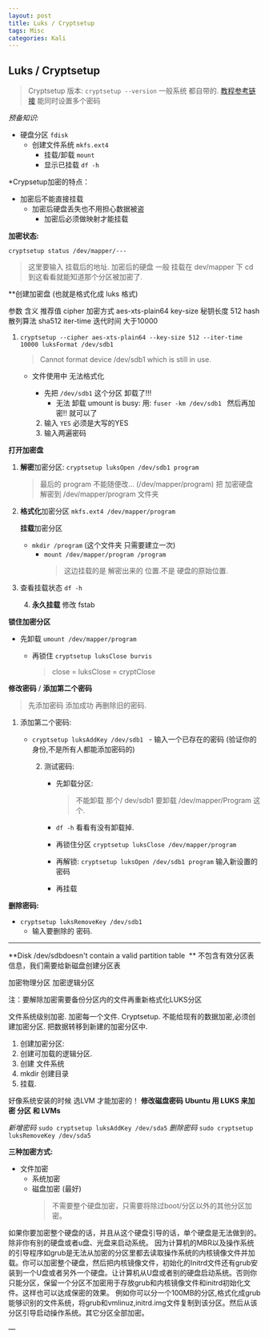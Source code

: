 ```yaml
---
layout: post
title: Luks / Cryptsetup  
tags: Misc
categories: Kali
---
```


## Luks / Cryptsetup
> Cryptsetup 版本: `cryptsetup --version`
> 一般系统 都自带的.   [教程参考链接][1]
> 能同时设置多个密码

*预备知识:* 
- 硬盘分区     `fdisk`
	- 创建文件系统 `mkfs.ext4`
		- 挂载/卸载    `mount`
		- 显示已挂载   `df -h`

*Crypsetup加密的特点：
- 加密后不能直接挂载
	- 加密后硬盘丢失也不用担心数据被盗
		- 加密后必须做映射才能挂载


**加密状态:**

`cryptsetup status /dev/mapper/---`
> 这里要输入 挂载后的地址.
加密后的硬盘 一般 挂载在 dev/mapper 下  cd 到这看看就能知道那个分区被加密了.



**创建加密盘 (也就是格式化成 luks 格式)

参数      含义      推荐值
cipher    加密方式  aes-xts-plain64
key-size  秘钥长度  512
hash      散列算法  sha512
iter-time 迭代时间  大于10000

1. `cryptsetup --cipher aes-xts-plain64 --key-size 512 --iter-time 10000 luksFormat /dev/sdb1` 

	> Cannot format device /dev/sdb1 which is still in use.
	- 文件使用中 无法格式化
		- 先把 `/dev/sdb1` 这个分区  卸载了!!!
			- 无法 卸载 umount is busy:
				用:	`fuser -km /dev/sdb1
				`
			然后再加密!! 就可以了

		2. 输入 `YES` 必须是大写的YES
		3. 输入两遍密码


**打开加密盘**

1. **解密**加密分区:
	`cryptsetup luksOpen /dev/sdb1 program`
	> 最后的 program 不能随便改... (/dev/mapper/program)
	> 把 加密硬盘 解密到  /dev/mapper/program 文件夹

2. **格式化**加密分区
	`mkfs.ext4 /dev/mapper/program`

	**挂载**加密分区
	- `mkdir /program` (这个文件夹 只需要建立一次)
		- `mount /dev/mapper/program /program`
			> 这边挂载的是 解密出来的 位置.不是 硬盘的原始位置.

3. 查看挂载状态 `df -h`

	4. **永久挂载**
		修改 fstab


**锁住加密分区**
- 先卸载 `umount /dev/mapper/program`

	- 再锁住 `cryptsetup luksClose burvis`
		> close = luksClose = cryptClose





**修改密码** / **添加第二个密码**
> 先添加密码 添加成功 再删除旧的密码.
1. 添加第二个密码:
	- `cryptsetup luksAddKey /dev/sdb1
		` - 输入一个已存在的密码 (验证你的身份,不是所有人都能添加密码的) 

		2. 测试密码:
			-  先卸载分区: 
				> 不能卸载 那个/ dev/sdb1   要卸载 /dev/mapper/Program 这个.
			- `df -h` 看看有没有卸载掉.

			-  再锁住分区 `cryptsetup luksClose /dev/mapper/program`

			- 再解锁: `cryptsetup luksOpen /dev/sdb1 program`
				输入新设置的密码 
			- 再挂载
				 


**删除密码:**
- `cryptsetup luksRemoveKey /dev/sdb1`
	- 输入要删除的 密码.






---- -

**Disk /dev/sdbdoesn't contain a valid partition table  **
不包含有效分区表信息，我们需要给新磁盘创建分区表




加密物理分区
加密逻辑分区




 
注：要解除加密需要备份分区内的文件再重新格式化LUKS分区







文件系统级别加密. 加密每一个文件.
Cryptsetup.
不能给现有的数据加密,必须创建加密分区. 把数据转移到新建的加密分区中.

1. 创建加密分区:
2. 创建可加载的逻辑分区.
3. 创建 文件系统
4. mkdir 创建目录
5. 挂载.



好像系统安装的时候 选LVM 才能加密的！
**修改磁盘密码**
**Ubuntu 用 LUKS 来加密 分区 和 LVMs**

*新增密码*
`sudo cryptsetup luksAddKey /dev/sda5`
*删除密码*
`sudo cryptsetup luksRemoveKey /dev/sda5`

**三种加密方式:**
- 文件加密
	- 系统加密
	- 磁盘加密 (最好)
		> 不需要整个硬盘加密，只需要将除过boot/分区以外的其他分区加密。




如果你要加密整个硬盘的话，并且从这个硬盘引导的话，单个硬盘是无法做到的。除非你有别的硬盘或者u盘、光盘来启动系统。
因为计算机的MBR以及操作系统的引导程序如grub是无法从加密的分区里都去读取操作系统的内核镜像文件并加载。你可以加密整个硬盘，然后把内核镜像文件，初始化的Initrd文件还有grub安装到一个U盘或者另外一个硬盘。让计算机从U盘或者别的硬盘启动系统。否则你只能分区，保留一个分区不加密用于存放grub和内核镜像文件和initrd初始化文件。这样也可以达成保密的效果。
例如你可以分一个100MB的分区,格式化成grub能够识别的文件系统，将grub和vmlinuz,initrd.img文件复制到该分区。然后从该分区引导启动操作系统。其它分区全部加密。






— 


[1]:	https://linux.cn/thread-14738-1-1.html "教程链接"